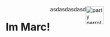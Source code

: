 
<div style="display:flex;">
  <h1>Im Marc!</h1> 
  asdasdasdasd <img src="https://user-images.githubusercontent.com/47364895/157626274-bd64cddc-c725-4776-88b7-33244a31b285.gif" alt="party parrot laptop" width=48px/> 
</div>






